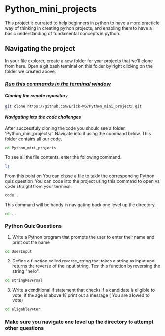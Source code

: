 # Python_mini_projects
This project is currated to help beginners in python to have a more practicle way of thinking in creating python projects, and enabling them to have a basic understanding of fundamental concepts in python.

## Navigating the project
In your file explorer, create a new folder for your projects that we'll clone from here. Open a git bash terminal on this folder by right clicking on the folder we created above.

### <u>_Run this commands in the terminal window_</u>
#### *Cloning the remote repository*
```bash 
git clone https://github.com/Erick-WG/Python_mini_projects.git  
```
#### *Navigating into the code challenges*
After successfuly cloning the code you should see a folder 'Python_mini_projects/'. Navigate into it using the command below. This folder contains all our code.
```bash 
cd Python_mini_projects
```
To see all the file contents, enter the following command.
```bash
ls
```
From this point on You can chose a file to takle the corresponding Python quiz question. You can code into the project using this command to open vs code straight from your terminal.

```bash
code .
```
This command will be handy in navigating back one level up the directory.
```bash
cd ..
```
### Python Quiz Questions
  1. Write a Python program that prompts the user to enter their name and print out the name
  ```bash
cd UserInput
  ```
    
  2. Define a function called reverse_string that takes a string as input and returns the reverse of the input string. Test this function by reversing the string "hello".
   ```bash
cd stringReversal
  ```
  
  3. Write a conditional if statement that checks if a candidate is eligible to vote, if the age is above 18 print out a message ( You are allowed to vote)
   ```bash
cd eligableVoter
  ```

### Make sure you navigate one level up the directory to attempt other questions 

